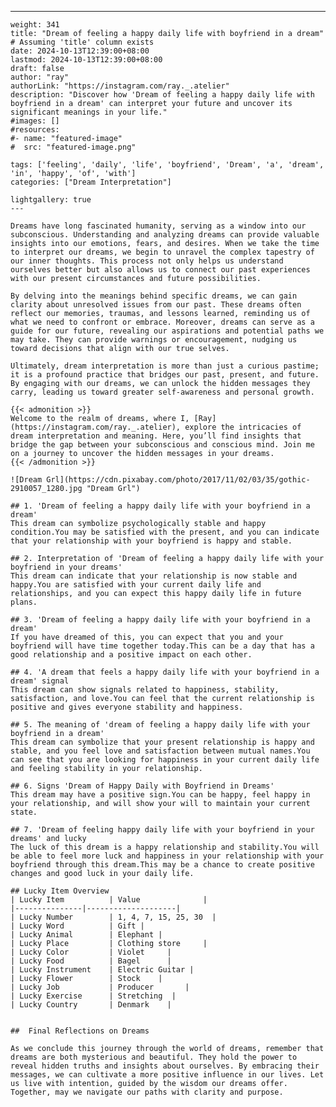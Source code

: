 ---
    weight: 341
    title: "Dream of feeling a happy daily life with boyfriend in a dream"  # Assuming 'title' column exists
    date: 2024-10-13T12:39:00+08:00
    lastmod: 2024-10-13T12:39:00+08:00
    draft: false
    author: "ray"
    authorLink: "https://instagram.com/ray._.atelier"
    description: "Discover how 'Dream of feeling a happy daily life with boyfriend in a dream' can interpret your future and uncover its significant meanings in your life."
    #images: []
    #resources:
    #- name: "featured-image"
    #  src: "featured-image.png"
    
    tags: ['feeling', 'daily', 'life', 'boyfriend', 'Dream', 'a', 'dream', 'in', 'happy', 'of', 'with']
    categories: ["Dream Interpretation"]
    
    lightgallery: true
    ---
    
    Dreams have long fascinated humanity, serving as a window into our subconscious. Understanding and analyzing dreams can provide valuable insights into our emotions, fears, and desires. When we take the time to interpret our dreams, we begin to unravel the complex tapestry of our inner thoughts. This process not only helps us understand ourselves better but also allows us to connect our past experiences with our present circumstances and future possibilities.
    
    By delving into the meanings behind specific dreams, we can gain clarity about unresolved issues from our past. These dreams often reflect our memories, traumas, and lessons learned, reminding us of what we need to confront or embrace. Moreover, dreams can serve as a guide for our future, revealing our aspirations and potential paths we may take. They can provide warnings or encouragement, nudging us toward decisions that align with our true selves.
    
    Ultimately, dream interpretation is more than just a curious pastime; it is a profound practice that bridges our past, present, and future. By engaging with our dreams, we can unlock the hidden messages they carry, leading us toward greater self-awareness and personal growth.
    
    {{< admonition >}}
    Welcome to the realm of dreams, where I, [Ray](https://instagram.com/ray._.atelier), explore the intricacies of dream interpretation and meaning. Here, you’ll find insights that bridge the gap between your subconscious and conscious mind. Join me on a journey to uncover the hidden messages in your dreams.
    {{< /admonition >}}
    
    ![Dream Grl](https://cdn.pixabay.com/photo/2017/11/02/03/35/gothic-2910057_1280.jpg "Dream Grl")
    
    ## 1. 'Dream of feeling a happy daily life with your boyfriend in a dream'
    This dream can symbolize psychologically stable and happy condition.You may be satisfied with the present, and you can indicate that your relationship with your boyfriend is happy and stable.
    
    ## 2. Interpretation of 'Dream of feeling a happy daily life with your boyfriend in your dreams'
    This dream can indicate that your relationship is now stable and happy.You are satisfied with your current daily life and relationships, and you can expect this happy daily life in future plans.
    
    ## 3. 'Dream of feeling a happy daily life with your boyfriend in a dream'
    If you have dreamed of this, you can expect that you and your boyfriend will have time together today.This can be a day that has a good relationship and a positive impact on each other.
    
    ## 4. 'A dream that feels a happy daily life with your boyfriend in a dream' signal
    This dream can show signals related to happiness, stability, satisfaction, and love.You can feel that the current relationship is positive and gives everyone stability and happiness.
    
    ## 5. The meaning of 'dream of feeling a happy daily life with your boyfriend in a dream'
    This dream can symbolize that your present relationship is happy and stable, and you feel love and satisfaction between mutual names.You can see that you are looking for happiness in your current daily life and feeling stability in your relationship.
    
    ## 6. Signs 'Dream of Happy Daily with Boyfriend in Dreams'
    This dream may have a positive sign.You can be happy, feel happy in your relationship, and will show your will to maintain your current state.
    
    ## 7. 'Dream of feeling happy daily life with your boyfriend in your dreams' and lucky
    The luck of this dream is a happy relationship and stability.You will be able to feel more luck and happiness in your relationship with your boyfriend through this dream.This may be a chance to create positive changes and good luck in your daily life.
    
    ## Lucky Item Overview
    | Lucky Item          | Value              |
    |---------------|--------------------|
    | Lucky Number        | 1, 4, 7, 15, 25, 30  |
    | Lucky Word          | Gift |
    | Lucky Animal        | Elephant |
    | Lucky Place         | Clothing store     |
    | Lucky Color         | Violet     |
    | Lucky Food          | Bagel      |
    | Lucky Instrument    | Electric Guitar |
    | Lucky Flower        | Stock    |
    | Lucky Job           | Producer       |
    | Lucky Exercise      | Stretching  |
    | Lucky Country       | Denmark    |
    
    
    ##  Final Reflections on Dreams
    
    As we conclude this journey through the world of dreams, remember that dreams are both mysterious and beautiful. They hold the power to reveal hidden truths and insights about ourselves. By embracing their messages, we can cultivate a more positive influence in our lives. Let us live with intention, guided by the wisdom our dreams offer. Together, may we navigate our paths with clarity and purpose.
    